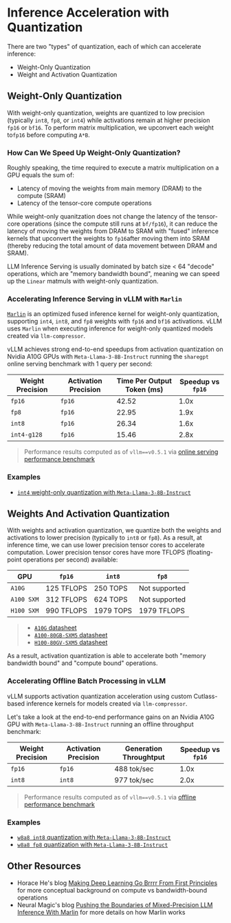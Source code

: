 # Inference Acceleration with Quantization

There are two "types" of quantization, each of which can accelerate inference:
* Weight-Only Quantization
* Weight and Activation Quantization

## Weight-Only Quantization

With weight-only quantization, weights are quantized to low precision (typically `int8`, `fp8`, or `int4`) while activations remain at higher precision `fp16` or `bf16`. To perform matrix multiplication, we upconvert each weight to`fp16` before computing `A*B`.

### How Can We Speed Up Weight-Only Quantization?

Roughly speaking, the time required to execute a matrix multiplication on a GPU equals the sum of:
* Latency of moving the weights from main memory (DRAM) to the compute (SRAM)
* Latency of the tensor-core compute operations

While weight-only quanitzation does not change the latency of the tensor-core operations (since the compute still runs at `bf/fp16`), it can reduce the latency of moving the weights from DRAM to SRAM with "fused" inference kernels that upconvert the weights to `fp16`after moving them into SRAM (thereby reducing the total amount of data movement between DRAM and SRAM).

LLM Inference Serving is usually dominated by batch size < 64 "decode" operations, which are "memory bandwidth bound", meaning we can speed up the `Linear` matmuls with weight-only quantization.

### Accelerating Inference Serving in vLLM with `Marlin`

[`Marlin`](https://neuralmagic.com/blog/pushing-the-boundaries-of-mixed-precision-llm-inference-with-marlin/) is an optimized fused inference kernel for weight-only quantization, supporting `int4`, `int8`, and `fp8` weights with `fp16` and `bf16` activations. vLLM uses `Marlin` when executing inference for weight-only quantized models created via `llm-compressor`.

vLLM achieves strong end-to-end speedups from activation quantization on Nvidia A10G GPUs with `Meta-Llama-3-8B-Instruct` running the `sharegpt` online serving benchmark with 1 query per second:

| Weight Precision  | Activation Precision  | Time Per Output Token (ms)    | Speedup vs `fp16` |
|-                  |-                      |-                              | -                 |
|`fp16`             | `fp16`                | 42.52                         | 1.0x              |
|`fp8`              | `fp16`                | 22.95                         | 1.9x              |
|`int8`             | `fp16`                | 26.34                         | 1.6x              |
|`int4-g128`        | `fp16`                | 15.46                         | 2.8x              |

> Performance results computed as of `vllm==v0.5.1` via [online serving performance benchmark](../../examples/benchmarking/online_serving)

### Examples
- [`int4` weight-only quantization with `Meta-Llama-3-8B-Instruct`](../../examples/quantization_w4a16)

## Weights And Activation Quantization

With weights and activation quantization, we quantize both the weights and activations to lower precision (typically to `int8` or `fp8`). As a result, at inference time, we can use lower precision tensor cores to accelerate computation. Lower precision tensor cores have more TFLOPS (floating-point operations per second) available:

| GPU               | `fp16`            | `int8`            | `fp8`             |
| -                 | -                 | -                 | -                 |
| `A10G`            | 125 TFLOPS        | 250 TOPS          | Not supported     |
| `A100 SXM`        | 312 TFLOPS        | 624 TOPS          | Not supported     |
| `H100 SXM`        | 990 TFLOPS        | 1979 TOPS         | 1979 TFLOPS       |

>   - [`A10G` datasheet](https://www.nvidia.com/en-us/data-center/products/a10-gpu/)
>   - [`A100-80GB-SXM5` datasheet](https://www.nvidia.com/en-us/data-center/a100/)
>   - [`H100-80GV-SXM5` datasheet](https://www.nvidia.com/en-us/data-center/h100/)
 
As a result, activation quantization is able to accelerate both "memory bandwidth bound" and "compute bound" operations.

### Accelerating Offline Batch Processing in vLLM

vLLM supports activation quantization acceleration using custom Cutlass-based inference kernels for models created via `llm-compressor`.

Let's take a look at the end-to-end performance gains on an Nvidia A10G GPU with `Meta-Llama-3-8B-Instruct` running an offline throughput benchmark:

| Weight Precision  | Activation Precision  | Generation Throughtput         | Speedup vs `fp16` |
|-                  |-                      |-                               | -                 |
|`fp16`             | `fp16`                | 488 tok/sec                    | 1.0x              |
|`int8`             | `int8`                | 977 tok/sec                    | 2.0x              |

> Performance results computed as of `vllm==v0.5.1` via [offline performance benchmark](../../examples/benchmarking/offline_batch/)

### Examples
- [`w8a8 int8` quantization with `Meta-Llama-3-8B-Instruct`](../../examples/quantization_w8a8_int8)
- [`w8a8 fp8` quantization with `Meta-Llama-3-8B-Instruct`](../../examples/quantization_w8a8_fp8)


## Other Resources

- Horace He's blog [Making Deep Learning Go Brrrr From First Principles](https://horace.io/brrr_intro.html) for more conceptual background on compute vs bandwidth-bound operations
- Neural Magic's blog [Pushing the Boundaries of Mixed-Precision LLM Inference With Marlin](https://neuralmagic.com/blog/pushing-the-boundaries-of-mixed-precision-llm-inference-with-marlin/) for more details on how Marlin works
